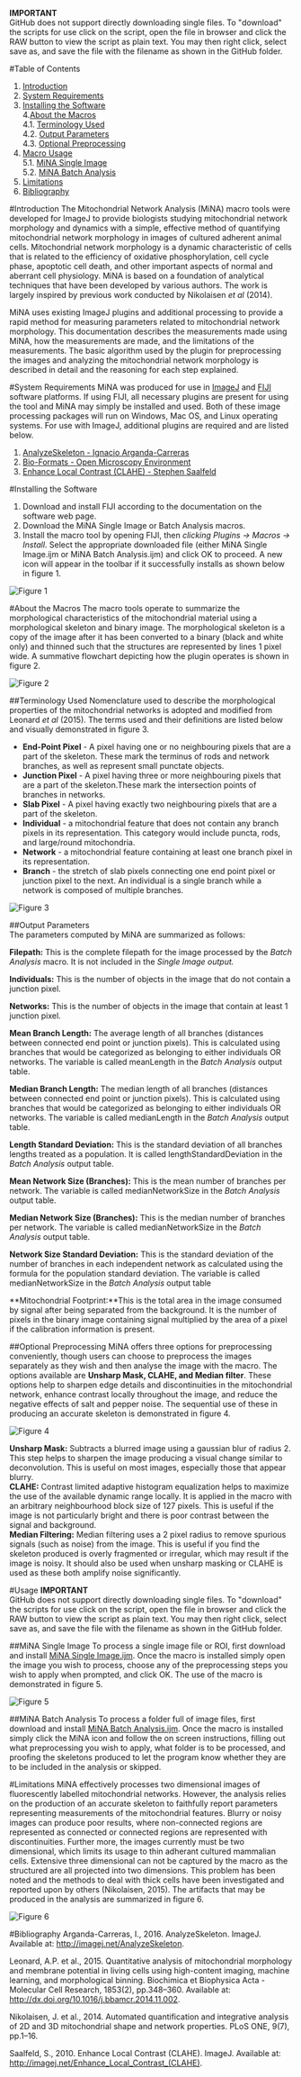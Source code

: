 
**IMPORTANT**  
GitHub does not support directly downloading single files. To "download" the scripts for use click on the script, open the file in browser and click the RAW button to view the script as plain text. You may then right click, select save as, and save the file with the filename as shown in the GitHub folder.


#Table of Contents
1. [Introduction](#introduction)  
2. [System Requirements](#system-requirements)  
3. [Installing the Software](#installing-the-software)  
4.[About the Macros](#about-the-macros)  
4.1. [Terminology Used](#terminology-used)  
4.2. [Output Parameters](#output-parameters)  
4.3. [Optional Preprocessing](#optional-preprocessing)  
5. [Macro Usage](#macro-usage)  
5.1. [MiNA Single Image](#mina-single-image)  
5.2. [MiNA Batch Analysis](#mina-batch-analysis)  
6. [Limitations](#limitations)  
7. [Bibliography](#bibliography)  

#Introduction
The Mitochondrial Network Analysis (MiNA) macro tools were developed for ImageJ to provide biologists studying mitochondrial network morphology and dynamics with a simple, effective method of quantifying mitochondrial network morphology in images of cultured adherent animal cells. Mitochondrial network morphology is a dynamic characteristic of cells that is related to the efficiency of oxidative phosphorylation, cell cycle phase, apoptotic cell death, and other important aspects of normal and aberrant cell physiology. MiNA is based on a foundation of analytical techniques that have been developed by  various authors.  The work is largely inspired by previous work conducted by Nikolaisen _et al_ (2014).

MiNA uses existing ImageJ plugins and additional processing to provide a rapid method for measuring parameters related to mitochondrial network morphology. This documentation describes the measurements made using MiNA, how the measurements are made, and the limitations of the measurements. The basic algorithm used by the plugin for preprocessing the images and analyzing the mitochondrial network morphology is described in detail and the reasoning for each step explained.

#System Requirements
MiNA was produced for use in [ImageJ](https://imagej.nih.gov/ij/index.html) and [FIJI](https://fiji.sc/) software platforms. If using FIJI, all necessary plugins are present for using the tool and MiNA may simply be installed and used. Both of these image processing packages will run on Windows, Mac OS, and Linux operating systems. For use with ImageJ, additional plugins are required and are listed below.  

1. [AnalyzeSkeleton - 	Ignacio Arganda-Carreras](http://imagej.net/AnalyzeSkeleton)  
2. [Bio-Formats - Open Microscopy Environment](http://imagej.net/Bio-Formats)  
3. [Enhance Local Contrast (CLAHE) - Stephen Saalfeld](http://imagej.net/Enhance_Local_Contrast_(CLAHE))  

#Installing the Software
1. Download and install FIJI according to the documentation on the software web page.  
2. Download the MiNA Single Image or Batch Analysis macros.  
3. Install the macro tool by opening FIJI, then _clicking Plugins -> Macros -> Install_. Select the appropriate downloaded file (either MiNA Single Image.ijm or MiNA Batch Analysis.ijm) and click OK to proceed. A new icon will appear in the toolbar if it successfully installs as shown below in figure 1.  

![Figure 1](https://github.com/ScienceToolkit/MiNA/blob/master/Documentation%20Images/F1.png)

#About the Macros
The macro tools operate to summarize the morphological characteristics of the mitochondrial material using a morphological skeleton and binary image. The morphological skeleton is a copy of the image after it has been converted to a binary (black and white only) and thinned such that the structures are represented by lines 1 pixel wide. A summative flowchart depicting how the plugin operates is shown in figure 2.  

![Figure 2](https://github.com/ScienceToolkit/MiNA/blob/master/Documentation%20Images/F2.png)

##Terminology Used
Nomenclature used to describe the morphological properties of the mitochondrial networks is adopted and modified from Leonard *et al* (2015). The terms used and their definitions are listed below and visually demonstrated in figure 3.   
* **End-Point Pixel** - A pixel having one or no neighbouring pixels that are a part of the skeleton. These mark the terminus of rods and network branches, as well as represent small punctate objects.  
* **Junction Pixel** - A pixel having three or more neighbouring pixels that are a part of the skeleton.These mark the intersection points of branches in networks.  
* **Slab Pixel** - A pixel having exactly two neighbouring pixels that are a part of the skeleton. 
* **Individual** - a mitochondrial feature that does not contain any branch pixels in its representation. This category would include puncta, rods, and large/round mitochondria. 
* **Network** - a mitochondrial feature containing at least one branch pixel in its representation.
* **Branch** - the stretch of slab pixels connecting one end point pixel or junction pixel to the next. An individual is a single branch while a network is composed of multiple branches.  

![Figure 3](https://github.com/ScienceToolkit/MiNA/blob/master/Documentation%20Images/F3.png)

##Output Parameters  
The parameters computed by MiNA are summarized as follows: 

**Filepath:** This is the complete filepath for the image processed by the *Batch Analysis* macro. It is not included in the *Single Image output.*

**Individuals:** This is the number of objects in the image that do not contain a junction pixel. 

**Networks:** This is the number of objects in the image that contain at least 1 junction pixel.  

**Mean Branch Length:** The average length of all branches (distances between connected end point or junction pixels). This is calculated using branches that would be categorized as belonging to either individuals OR networks. The variable is called meanLength in the *Batch Analysis* output table.  

**Median Branch Length:** The median length of all branches (distances between connected end point or junction pixels). This is calculated using branches that would be categorized as belonging to either individuals OR networks. The variable is called medianLength in the *Batch Analysis* output table.  

**Length Standard Deviation:** This is the standard deviation of all branches lengths treated as a population. It is called lengthStandardDeviation in the *Batch Analysis* output table.  

**Mean Network Size (Branches):** This is the mean number of branches per network. The variable is called medianNetworkSize in the *Batch Analysis* output table.    

**Median Network Size (Branches):** This is the median number of branches per network. The variable is called medianNetworkSize in the *Batch Analysis* output table.      

**Network Size Standard Deviation:** This is the standard deviation of the number of branches in each independent network as calculated using the formula for the population standard deviation. The variable is called medianNetworkSize in the *Batch Analysis* output table  

**Mitochondrial Footprint:**This is the total area in the image consumed by signal after being separated from the background. It is the number of pixels in the binary image containing signal multiplied by the area of a pixel if the calibration information is present.  

##Optional Preprocessing
MiNA offers three options for preprocessing conveniently, though users can choose to preprocess the images separately as they wish and then analyse the image with the macro. The options available are **Unsharp Mask, CLAHE, and Median filter**. These options help to sharpen edge details and discontinuities in the mitochondrial network, enhance contrast locally throughout the image, and reduce the negative effects of salt and pepper noise. The sequential use of these in producing an accurate skeleton is demonstrated in figure 4.  

![Figure 4](https://github.com/ScienceToolkit/MiNA/blob/master/Documentation%20Images/F4.png)  

**Unsharp Mask:** Subtracts a blurred image using a gaussian blur of radius 2. This step helps to sharpen the image producing a visual change similar to deconvolution. This is useful on most images, especially those that appear blurry.  
**CLAHE:** Contrast limited adaptive histogram equalization helps to maximize the use of the available dynamic range locally. It is applied in the macro with an arbitrary neighbourhood block size of 127 pixels. This is useful if the image is not particularly bright and there is poor contrast between the signal and background.  
**Median Filtering:** Median filtering uses a 2 pixel radius to remove spurious signals (such as noise) from the image. This is useful if you find the skeleton produced is overly fragmented or irregular, which may result if the image is noisy. It should also be used when unsharp masking or CLAHE is used as these both amplify noise significantly.  

#Usage
**IMPORTANT**  
GitHub does not support directly downloading single files. To "download" the scripts for use click on the script, open the file in browser and click the RAW button to view the script as plain text. You may then right click, select save as, and save the file with the filename as shown in the GitHub folder.

##MiNA Single Image
To process a single image file or ROI, first download and install [MiNA Single Image.ijm](https://github.com/ScienceToolkit/MiNA/blob/master/MiNA%20ImageJ%20Macros/MiNA%20Batch%20Analysis.ijm). Once the macro is installed simply open the image you wish to process, choose any of the preprocessing steps you wish to apply when prompted, and click OK. The use of the macro is demonstrated in figure 5.  

![Figure 5](https://github.com/ScienceToolkit/MiNA/blob/master/Documentation%20Images/F5.png) 

##MiNA Batch Analysis
To process a folder full of image files, first download and install [MiNA Batch Analysis.ijm](https://github.com/ScienceToolkit/MiNA/blob/master/MiNA%20ImageJ%20Macros/MiNA%20Batch%20Analysis.ijm). Once the macro is installed simply click the MiNA icon and follow the on screen instructions, filling out what preprocessing you wish to apply, what folder is to be processed, and proofing the skeletons produced to let the program know whether they are to be included in the analysis or skipped.  

#Limitations
MiNA effectively processes two dimensional images of fluorescently labelled mitochondrial networks. However, the analysis relies on the production of an accurate skeleton to faithfully report parameters representing measurements of the mitochondrial features. Blurry or noisy images can produce poor results, where non-connected regions are represented as connected or connected regions are represented with discontinuities. Further more, the images currently must be two dimensional, which limits its usage to thin adherant cultured mammalian cells. Extensive three dimensional can not be captured by the macro as the structured are all projected into two dimensions. This problem has been noted and the methods to deal with thick cells have been investigated and reported upon by others (Nikolaisen, 2015). The artifacts that may be produced in the analysis are summarized in figure 6.  

![Figure 6](https://github.com/ScienceToolkit/MiNA/blob/master/Documentation%20Images/F6.png) 

#Bibliography
Arganda-Carreras, I., 2016. AnalyzeSkeleton. ImageJ. Available at: http://imagej.net/AnalyzeSkeleton.  

Leonard, A.P. et al., 2015. Quantitative analysis of mitochondrial morphology and membrane potential in living cells using high-content imaging, machine learning, and morphological binning. Biochimica et Biophysica Acta - Molecular Cell Research, 1853(2), pp.348–360. Available at: http://dx.doi.org/10.1016/j.bbamcr.2014.11.002.  

Nikolaisen, J. et al., 2014. Automated quantification and integrative analysis of 2D and 3D mitochondrial shape and network properties. PLoS ONE, 9(7), pp.1–16.  

Saalfeld, S., 2010. Enhance Local Contrast (CLAHE). ImageJ. Available at: http://imagej.net/Enhance_Local_Contrast_(CLAHE).






